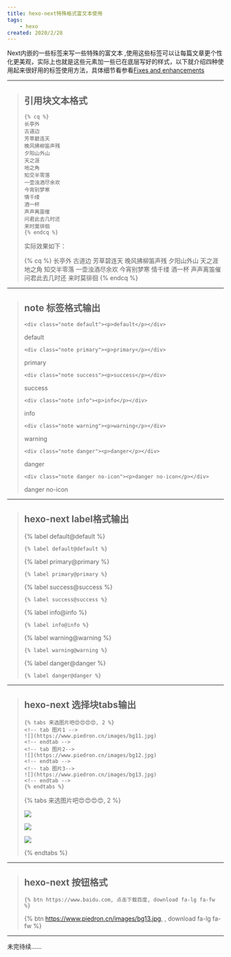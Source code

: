 ```yaml
---
title: hexo-next特殊格式富文本使用
tags: 
	- hexo
created: 2020/2/28
---
```

Next内嵌的一些标签来写一些特殊的富文本 ,使用这些标签可以让每篇文章更个性化更美观，实际上也就是这些元素加一些已在底层写好的样式，以下就介绍四种使用起来很好用的标签使用方法，具体细节看参看[Fixes and enhancements](<https://github.com/iissnan/hexo-theme-next/pull/1697>) <!-- more -->

------

> ## 引用块文本格式
>
> ```
> {% cq %}
> 长亭外
> 古道边
> 芳草碧连天
> 晚风拂柳笛声残
> 夕阳山外山
> 天之涯
> 地之角
> 知交半零落
> 一壶浊酒尽余欢
> 今宵别梦寒
> 情千缕
> 酒一杯
> 声声离笛催
> 问君此去几时还
> 来时莫徘徊
> {% endcq %}
> ```
>
> 实际效果如下：
>
> {% cq %}
> 长亭外
> 古道边
> 芳草碧连天
> 晚风拂柳笛声残
> 夕阳山外山
> 天之涯
> 地之角
> 知交半零落
> 一壶浊酒尽余欢
> 今宵别梦寒
> 情千缕
> 酒一杯
> 声声离笛催
> 问君此去几时还
> 来时莫徘徊
> {% endcq %}

------

> ## note 标签格式输出
>
> ```
> <div class="note default"><p>default</p></div>
> ```
>
> <div class="note default"><p>default</p></div>
>
> ```
> <div class="note primary"><p>primary</p></div>
> ```
>
> <div class="note primary"><p>primary</p></div>
>
> ```
> <div class="note success"><p>success</p></div>
> ```
>
> <div class="note success"><p>success</p></div>
>
> ```
> <div class="note info"><p>info</p></div>
> ```
>
> <div class="note info"><p>info</p></div>
>
> ```
> <div class="note warning"><p>warning</p></div>
> ```
>
> <div class="note warning"><p>warning</p></div>
>
> ```
> <div class="note danger"><p>danger</p></div>
> ```
>
> <div class="note danger"><p>danger</p></div>
>
> ```
> <div class="note danger no-icon"><p>danger no-icon</p></div>
> ```
>
> <div class="note danger no-icon"><p>danger no-icon</p></div>

------

> ## hexo-next label格式输出
>
> {% label default@default %}
>
> 
>
> ```
> {% label default@default %}
> ```
>
> {% label primary@primary %}
>
> 
>
> ```
> {% label primary@primary %}
> ```
>
> {% label success@success %}
>
> 
>
> ```
> {% label success@success %}
> ```
>
> {% label info@info %}
>
> 
>
> ```
> {% label info@info %}
> ```
>
> {% label warning@warning %}
>
> 
>
> ```
> {% label warning@warning %}
> ```
>
> {% label danger@danger %}
>
> 
>
> ```
> {% label danger@danger %}
> ```

------

> ## hexo-next 选择块tabs输出
>
> ```
> {% tabs 来选图片吧😍😍😍😍, 2 %}
> <!-- tab 图片1 -->
> ![](https://www.piedron.cn/images/bg11.jpg)
> <!-- endtab -->
> <!-- tab 图片2-->
> ![](https://www.piedron.cn/images/bg12.jpg)
> <!-- endtab -->
> <!-- tab 图片3-->
> ![](https://www.piedron.cn/images/bg13.jpg)
> <!-- endtab -->
> {% endtabs %}
> ```
>
> {% tabs 来选图片吧😍😍😍😍, 2 %}
> <!-- tab 图片1 -->
> ![](https://www.piedron.cn/images/bg11.jpg)
> <!-- endtab -->
> <!-- tab 图片2-->
> ![](https://www.piedron.cn/images/bg12.jpg)
> <!-- endtab -->
> <!-- tab 图片3-->
> ![](https://www.piedron.cn/images/bg13.jpg)
> <!-- endtab -->
> {% endtabs %}

------

> ## hexo-next 按钮格式
>
> ```
> {% btn https://www.baidu.com, 点击下载百度, download fa-lg fa-fw %}
> ```
>
> {% btn https://www.piedron.cn/images/bg13.jpg, , download fa-lg fa-fw %}

------

未完待续……
